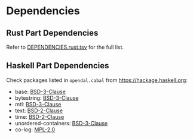 # Dependencies

## Rust Part Dependencies

Refer to [DEPENDENCIES.rust.tsv](DEPENDENCIES.rust.tsv) for the full list.

## Haskell Part Dependencies

Check packages listed in `opendal.cabal` from <https://hackage.haskell.org>:

- base: [BSD-3-Clause](https://hackage.haskell.org/package/base-4.19.0.0/src/LICENSE)
- bytestring: [BSD-3-Clause](https://hackage.haskell.org/package/bytestring-0.12.0.2/src/LICENSE)
- mtl: [BSD-3-Clause](https://hackage.haskell.org/package/mtl-2.3.1/src/LICENSE)
- text: [BSD-2-Clause](https://hackage.haskell.org/package/text-2.1/src/LICENSE)
- time: [BSD-2-Clause](https://hackage.haskell.org/package/time-1.12.2/src/LICENSE)
- unordered-containers: [BSD-3-Clause](https://hackage.haskell.org/package/unordered-containers-0.2.19.1/src/LICENSE)
- co-log: [MPL-2.0](https://hackage.haskell.org/package/co-log-0.6.0.2/src/LICENSE)
